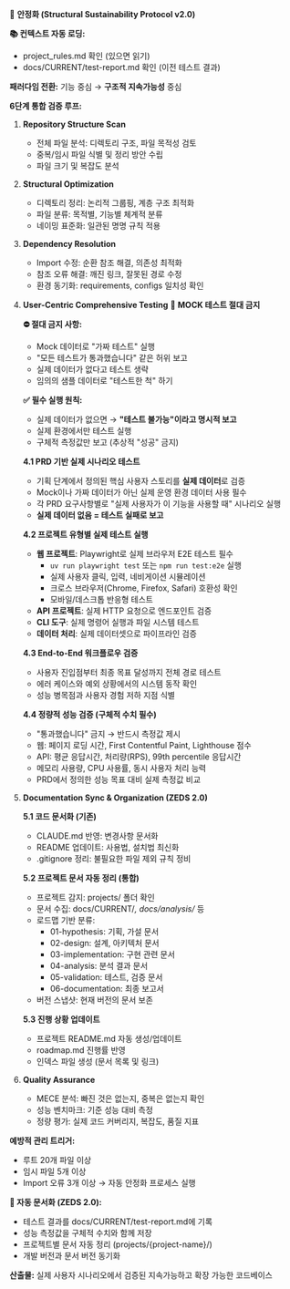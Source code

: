 🔧 **안정화 (Structural Sustainability Protocol v2.0)**

**📚 컨텍스트 자동 로딩:**
- project_rules.md 확인 (있으면 읽기)
- docs/CURRENT/test-report.md 확인 (이전 테스트 결과)

**패러다임 전환:** 기능 중심 → **구조적 지속가능성** 중심

**6단계 통합 검증 루프:**

1. **Repository Structure Scan**
   - 전체 파일 분석: 디렉토리 구조, 파일 목적성 검토
   - 중복/임시 파일 식별 및 정리 방안 수립
   - 파일 크기 및 복잡도 분석

2. **Structural Optimization**
   - 디렉토리 정리: 논리적 그룹핑, 계층 구조 최적화
   - 파일 분류: 목적별, 기능별 체계적 분류
   - 네이밍 표준화: 일관된 명명 규칙 적용

3. **Dependency Resolution**
   - Import 수정: 순환 참조 해결, 의존성 최적화
   - 참조 오류 해결: 깨진 링크, 잘못된 경로 수정
   - 환경 동기화: requirements, configs 일치성 확인

4. **User-Centric Comprehensive Testing** 🚨 **MOCK 테스트 절대 금지**
   
   **⛔ 절대 금지 사항:**
   - Mock 데이터로 "가짜 테스트" 실행
   - "모든 테스트가 통과했습니다" 같은 허위 보고
   - 실제 데이터가 없다고 테스트 생략
   - 임의의 샘플 데이터로 "테스트한 척" 하기
   
   **✅ 필수 실행 원칙:**
   - 실제 데이터가 없으면 → **"테스트 불가능"이라고 명시적 보고**
   - 실제 환경에서만 테스트 실행
   - 구체적 측정값만 보고 (추상적 "성공" 금지)
   
   **4.1 PRD 기반 실제 시나리오 테스트**
   - 기획 단계에서 정의된 핵심 사용자 스토리를 **실제 데이터**로 검증
   - Mock이나 가짜 데이터가 아닌 실제 운영 환경 데이터 사용 필수
   - 각 PRD 요구사항별로 "실제 사용자가 이 기능을 사용할 때" 시나리오 실행
   - **실제 데이터 없음 = 테스트 실패로 보고**
   
   **4.2 프로젝트 유형별 실제 테스트 실행**
   - **웹 프로젝트**: Playwright로 실제 브라우저 E2E 테스트 필수
     - `uv run playwright test` 또는 `npm run test:e2e` 실행
     - 실제 사용자 클릭, 입력, 네비게이션 시뮬레이션
     - 크로스 브라우저(Chrome, Firefox, Safari) 호환성 확인
     - 모바일/데스크톱 반응형 테스트
   - **API 프로젝트**: 실제 HTTP 요청으로 엔드포인트 검증
   - **CLI 도구**: 실제 명령어 실행과 파일 시스템 테스트
   - **데이터 처리**: 실제 데이터셋으로 파이프라인 검증
   
   **4.3 End-to-End 워크플로우 검증**
   - 사용자 진입점부터 최종 목표 달성까지 전체 경로 테스트
   - 에러 케이스와 예외 상황에서의 시스템 동작 확인
   - 성능 병목점과 사용자 경험 저하 지점 식별
   
   **4.4 정량적 성능 검증 (구체적 수치 필수)**
   - "통과했습니다" 금지 → 반드시 측정값 제시
   - 웹: 페이지 로딩 시간, First Contentful Paint, Lighthouse 점수
   - API: 평균 응답시간, 처리량(RPS), 99th percentile 응답시간
   - 메모리 사용량, CPU 사용률, 동시 사용자 처리 능력
   - PRD에서 정의한 성능 목표 대비 실제 측정값 비교

5. **Documentation Sync & Organization (ZEDS 2.0)**
   
   **5.1 코드 문서화 (기존)**
   - CLAUDE.md 반영: 변경사항 문서화
   - README 업데이트: 사용법, 설치법 최신화
   - .gitignore 정리: 불필요한 파일 제외 규칙 정비
   
   **5.2 프로젝트 문서 자동 정리 (통합)**
   - 프로젝트 감지: projects/ 폴더 확인
   - 문서 수집: docs/CURRENT/*, docs/analysis/* 등
   - 로드맵 기반 분류:
     * 01-hypothesis: 기획, 가설 문서
     * 02-design: 설계, 아키텍처 문서
     * 03-implementation: 구현 관련 문서
     * 04-analysis: 분석 결과 문서
     * 05-validation: 테스트, 검증 문서
     * 06-documentation: 최종 보고서
   - 버전 스냅샷: 현재 버전의 문서 보존
   
   **5.3 진행 상황 업데이트**
   - 프로젝트 README.md 자동 생성/업데이트
   - roadmap.md 진행률 반영
   - 인덱스 파일 생성 (문서 목록 및 링크)

6. **Quality Assurance**
   - MECE 분석: 빠진 것은 없는지, 중복은 없는지 확인
   - 성능 벤치마크: 기준 성능 대비 측정
   - 정량 평가: 실제 코드 커버리지, 복잡도, 품질 지표

**예방적 관리 트리거:**
- 루트 20개 파일 이상
- 임시 파일 5개 이상
- Import 오류 3개 이상
→ 자동 안정화 프로세스 실행

**💾 자동 문서화 (ZEDS 2.0):**
- 테스트 결과를 docs/CURRENT/test-report.md에 기록
- 성능 측정값을 구체적 수치와 함께 저장
- 프로젝트별 문서 자동 정리 (projects/{project-name}/)
- 개발 버전과 문서 버전 동기화

**산출물:** 실제 사용자 시나리오에서 검증된 지속가능하고 확장 가능한 코드베이스